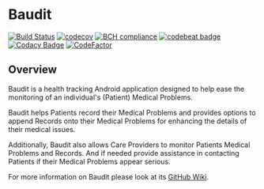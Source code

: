 # Baudit

[![Build Status](https://travis-ci.org/CMPUT301F18T16/Baudit.svg?branch=master)](https://travis-ci.org/CMPUT301F18T16/Baudit)
[![codecov](https://codecov.io/gh/CMPUT301F18T16/Baudit/branch/master/graph/badge.svg)](https://codecov.io/gh/CMPUT301F18T16/Baudit)
[![BCH compliance](https://bettercodehub.com/edge/badge/CMPUT301F18T16/Baudit?branch=master)](https://bettercodehub.com/)
[![codebeat badge](https://codebeat.co/badges/6b20132b-9f26-427c-80cd-eb04708b27f5)](https://codebeat.co/projects/github-com-cmput301f18t16-baudit-master)
[![Codacy Badge](https://api.codacy.com/project/badge/Grade/8b174cfd5a34412584e3ea3bd76ba9e5)](https://app.codacy.com/app/CMPUT301F18T16/Baudit?utm_source=github.com&utm_medium=referral&utm_content=CMPUT301F18T16/Baudit&utm_campaign=Badge_Grade_Dashboard)
[![CodeFactor](https://www.codefactor.io/repository/github/cmput301f18t16/baudit/badge)](https://www.codefactor.io/repository/github/cmput301f18t16/baudit)

## Overview 
Baudit is a health tracking Android application designed to help ease
the monitoring of an individual's (Patient) Medical Problems. 

Baudit helps Patients record their Medical Problems and provides options
to append Records onto their Medical Problems for enhancing the details
of their medical issues.

Additionally, Baudit also allows Care Providers to monitor Patients 
Medical Problems and Records. And if needed provide assistance in 
contacting Patients if their Medical Problems appear serious. 

For more information on Baudit please look at its 
[GitHub Wiki](https://github.com/CMPUT301F18T16/Baudit/wiki).
